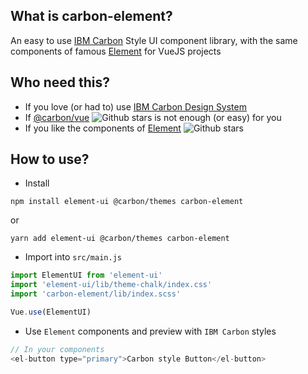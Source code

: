 ## What is carbon-element?
An easy to use [IBM Carbon](https://carbondesignsystem.com/components/button/usage/) Style UI component library, with the same components of famous [Element](https://element.eleme.cn/#/en-US/component/button) for VueJS projects

## Who need this?
- If you love (or had to) use [IBM Carbon Design System](https://carbondesignsystem.com/)
- If [@carbon/vue](https://github.com/carbon-design-system/carbon-components-vue) ![Github stars](https://img.shields.io/github/stars/carbon-design-system/carbon-components-vue.svg) is not enough (or easy) for you
- If you like the components of [Element](https://github.com/ElemeFE/element) ![Github stars](https://img.shields.io/github/stars/ElemeFE/element.svg)

## How to use?
- Install
```
npm install element-ui @carbon/themes carbon-element
```
or
```
yarn add element-ui @carbon/themes carbon-element
```
- Import into `src/main.js`

```js
import ElementUI from 'element-ui'
import 'element-ui/lib/theme-chalk/index.css'
import 'carbon-element/lib/index.scss'

Vue.use(ElementUI)
```

- Use `Element` components and preview with `IBM Carbon` styles
```js
// In your components
<el-button type="primary">Carbon style Button</el-button>
```